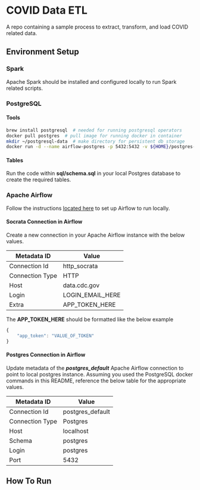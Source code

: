# COVID Data ETL

A repo containing a sample process to extract, transform, and load COVID related data.

## Environment Setup

### **Spark**

Apache Spark should be installed and configured locally to run Spark related scripts.

### **PostgreSQL**

#### **Tools**

```bash
brew install postgresql  # needed for running postgresql operators
docker pull postgres  # pull image for running docker in container
mkdir ~/postgresql-data  # make directory for persistent db storage
docker run -d --name airflow-postgres -p 5432:5432 -v ${HOME}/postgres-data/:/var/lib/postgresql/data -e POSTGRES_PASSWORD=SUPER_SECRET_PASSWORD_HERE postgres
```

#### **Tables**

Run the code within **sql/schema.sql** in your local Postgres database to create the required tables.

### **Apache Airflow**

Follow the instructions [located here](https://airflow.apache.org/docs/apache-airflow/stable/start/local.html) to set up Airflow to run locally.

#### **Socrata Connection in Airflow**

Create a new connection in your Apache Airflow instance with the below values.

|Metadata ID    |Value              |
|---------------|-------------------|
|Connection Id  |http_socrata       |
|Connection Type|HTTP               |
|Host           |data.cdc.gov       |
|Login          |LOGIN_EMAIL_HERE   |
|Extra          |APP_TOKEN_HERE     |

The **APP_TOKEN_HERE** should be formatted like the below example

```javascript
{
    "app_token": "VALUE_OF_TOKEN"
}
```

#### **Postgres Connection in Airflow**

Update metadata of the _**postgres_default**_ Apache Airflow connection to point to local postgres instance. Assuming you used the PostgreSQL docker commands in this README, reference the below table for the appropriate values.

|Metadata ID    |Value              |
|---------------|-------------------|
|Connection Id  |postgres_default   |
|Connection Type|Postgres           |
|Host           |localhost          |
|Schema         |postgres           |
|Login          |postgres           |
|Port           |5432               |

## How To Run
